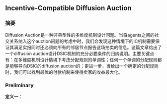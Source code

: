 ## Incentive-Compatible Diffusion Auction

### 摘要

Diffusion Auction是一种非典型性的多维度机制设计问题。当将agents之间的社交关系纳入这个auction问题的考虑中时，我们会发现这种情境下的IC机制需要保证其满足实报同时还必须向所有的邻居节点报告这场拍卖的信息。这篇文章给出了一个diffusion auction设计DSIC机制的充分必要条件的归纳说明。主要关键点有：在多维度机制设计情境下考虑分配规则的单调性；任何一个单调的分配规则都是能够导向DSIC的diffusion auction的；更进一步，当给出一个确定的分配规则时，我们可以找到最优的付款机制来使得卖家的收益最大化。

### Preliminary

**定义一**：